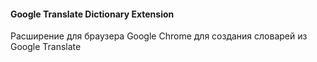 #### Google Translate Dictionary Extension

Расширение для браузера Google Chrome для создания словарей из Google Translate